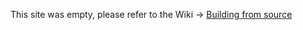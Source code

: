 This site was empty, please refer to the Wiki -> [Building from source](http://wiki.freeradius.org/building/Home#building-from-source)
